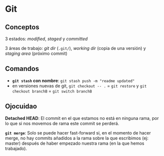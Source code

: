 # Git
## Conceptos
3 estados: *modified*, *staged* y *committed*

3 áreas de trabajo: *git dir* (`.git/`), *working dir* (copia de una versión) y *staging area* (próximo commit)

## Comandos
- **`git stash` con nombre**: `git stash push -m "readme updated"`
- en versiones nuevas de git, `git checkout -- .` = `git restore` y `git checkout branchB` = `git switch branchB`

## Ojocuidao
**Detached HEAD**: El commit en el que estamos no está en ninguna rama, por lo que si nos movemos de rama este commit se perderá.

**`git merge`**: Solo se puede hacer fast-forward si, en el momento de hacer merge, no hay commits añadidos a la rama sobre la que escribimos (ej: master) después de haber empezado nuestra rama (en la que hemos trabajado).